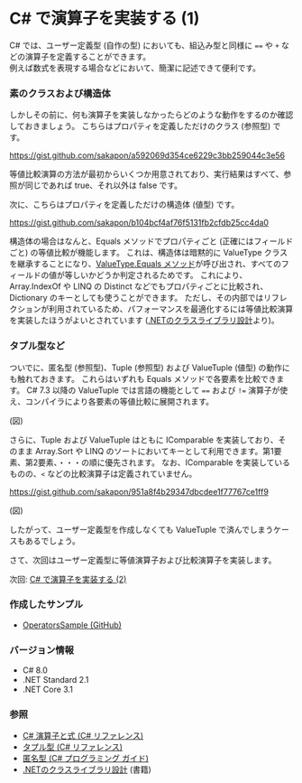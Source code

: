 # C# で演算子を実装する (1)

C# では、ユーザー定義型 (自作の型) においても、組込み型と同様に `==` や `+` などの演算子を定義することができます。  
例えば数式を表現する場合などにおいて、簡潔に記述できて便利です。

### 素のクラスおよび構造体
しかしその前に、何も演算子を実装しなかったらどのような動作をするのか確認しておきましょう。
こちらはプロパティを定義しただけのクラス (参照型) です。

https://gist.github.com/sakapon/a592069d354ce6229c3bb259044c3e56

等値比較演算の方法が最初からいくつか用意されており、実行結果はすべて、参照が同じであれば true、それ以外は false です。

次に、こちらはプロパティを定義しただけの構造体 (値型) です。

https://gist.github.com/sakapon/b104bcf4af76f5131fb2cfdb25cc4da0

構造体の場合はなんと、Equals メソッドでプロパティごと (正確にはフィールドごと) の等値比較が機能します。
これは、構造体は暗黙的に ValueType クラスを継承することになり、[ValueType.Equals メソッド](https://docs.microsoft.com/dotnet/api/system.valuetype.equals)が呼び出され、すべてのフィールドの値が等しいかどうか判定されるためです。
これにより、Array.IndexOf や LINQ の Distinct などでもプロパティごとに比較され、Dictionary のキーとしても使うことができます。
ただし、その内部ではリフレクションが利用されているため、パフォーマンスを最適化するには等値比較演算を実装したほうがよいとされています ([.NETのクラスライブラリ設計](https://amzn.to/3kLf0R8)より)。

### タプル型など
ついでに、匿名型 (参照型)、Tuple (参照型) および ValueTuple (値型) の動作にも触れておきます。
これらはいずれも Equals メソッドで各要素を比較できます。
C# 7.3 以降の ValueTuple では言語の機能として `==` および `!=` 演算子が使え、コンパイラにより各要素の等値比較に展開されます。

(図)

さらに、Tuple および ValueTuple はともに IComparable を実装しており、そのまま Array.Sort や LINQ のソートにおいてキーとして利用できます。第1要素、第2要素、・・・の順に優先されます。
なお、IComparable を実装しているものの、`<` などの比較演算子は定義されていません。

https://gist.github.com/sakapon/951a8f4b29347dbcdee1f77767ce1ff9

(図)

したがって、ユーザー定義型を作成しなくても ValueTuple で済んでしまうケースもあるでしょう。

さて、次回はユーザー定義型に等値演算子および比較演算子を実装します。

次回: [C# で演算子を実装する (2)](CSharp-Operators-2.md)

### 作成したサンプル
- [OperatorsSample (GitHub)](https://github.com/sakapon/Samples-2020/tree/master/OperatorsSample)

### バージョン情報
- C# 8.0
- .NET Standard 2.1
- .NET Core 3.1

### 参照
- [C# 演算子と式 (C# リファレンス)](https://docs.microsoft.com/dotnet/csharp/language-reference/operators/)
- [タプル型 (C# リファレンス)](https://docs.microsoft.com/dotnet/csharp/language-reference/builtin-types/value-tuples)
- [匿名型 (C# プログラミング ガイド)](https://docs.microsoft.com/dotnet/csharp/programming-guide/classes-and-structs/anonymous-types)
- [.NETのクラスライブラリ設計](https://amzn.to/3kLf0R8) (書籍)
